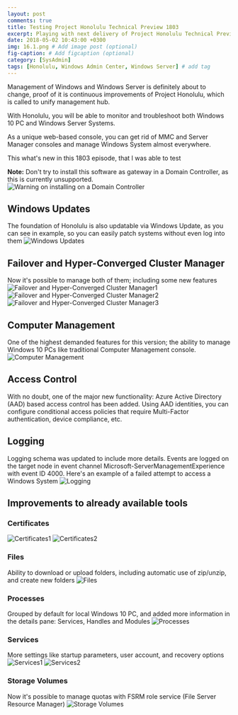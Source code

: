 ```yaml
---
layout: post
comments: true
title: Testing Project Honolulu Technical Preview 1803
excerpt: Playing with next delivery of Project Honolulu Technical Preview 1803
date: 2018-05-02 10:43:00 +0300
img: 16.1.png # Add image post (optional)
fig-caption: # Add figcaption (optional)
category: [SysAdmin]
tags: [Honolulu, Windows Admin Center, Windows Server] # add tag
---
```


Management of Windows and Windows Server is definitely about to change, proof of it is continuous improvements of Project Honolulu, which is called to unify management hub.

With Honolulu, you will be able to monitor and troubleshoot both Windows 10 PC and Windows Server Systems.

As a unique web-based console, you can get rid of MMC and Server Manager consoles and manage Windows System almost everywhere.

This what's new in this 1803 episode, that I was able to test

**Note:** Don't try to install this software as gateway in a Domain Controller, as this is currently unsupported.
![Warning on installing on a Domain Controller]({{site.baseurl}}/assets/img/16.1.png)

## Windows Updates
The foundation of Honolulu is also updatable via Windows Update, as you can see in example, so you can easily patch systems without even log into them
![Windows Updates]({{site.baseurl}}/assets/img/16.2.png)

## Failover and Hyper-Converged Cluster Manager
Now it's possible to manage both of them; including some new features
![Failover and Hyper-Converged Cluster Manager1]({{site.baseurl}}/assets/img/16.3.png)
![Failover and Hyper-Converged Cluster Manager2]({{site.baseurl}}/assets/img/16.4.png)
![Failover and Hyper-Converged Cluster Manager3]({{site.baseurl}}/assets/img/16.5.png)

## Computer Management
One of the highest demanded features for this version; the ability to manage Windows 10 PCs like traditional Computer Management console.
![Computer Management]({{site.baseurl}}/assets/img/16.6.png)

## Access Control
With no doubt, one of the major new functionality: Azure Active Directory (AAD) based access control has been added. Using AAD identities, you can configure conditional access policies that require Multi-Factor authentication, device compliance, etc.

## Logging
Logging schema was updated to include more details. Events are logged on the target node in event channel Microsoft-ServerManagementExperience with event ID 4000. Here's an example of a failed attempt to access a Windows System
![Logging]({{site.baseurl}}/assets/img/16.7.png)

## Improvements to already available tools
### Certificates
![Certificates1]({{site.baseurl}}/assets/img/16.8.png)
![Certificates2]({{site.baseurl}}/assets/img/16.9.png)

### Files
Ability to download or upload folders, including automatic use of zip/unzip, and create new folders
![Files]({{site.baseurl}}/assets/img/16.10.png)

### Processes
Grouped by default for local Windows 10 PC, and added more information in the details pane: Services, Handles and Modules
![Processes]({{site.baseurl}}/assets/img/16.11.png)

### Services
More settings like startup parameters, user account, and recovery options
![Services1]({{site.baseurl}}/assets/img/16.12.png)
![Services2]({{site.baseurl}}/assets/img/16.13.png)

### Storage Volumes
Now it's possible to manage quotas with FSRM role service (File Server Resource Manager)
![Storage Volumes]({{site.baseurl}}/assets/img/16.14.png)





